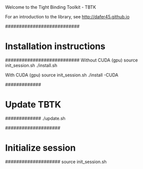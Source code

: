 Welcome to the Tight Binding Toolkit - TBTK

For an introduction to the library, see http://dafer45.github.io

###########################
# Installation instructions
###########################
Without CUDA (gpu)
source init_session.sh
./install.sh

With CUDA (gpu)
source init_session.sh
./install -CUDA

#############
# Update TBTK
#############
./update.sh

####################
# Initialize session
####################
source init_session.sh

